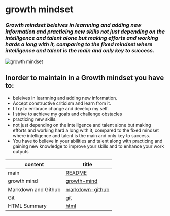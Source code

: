 #  growth mindset
### ***Growth mindset beleives in learnning and adding new information and practicing new skills not just depending on the intelligence and talent alone but making efforts and working hards a long with it, comparing to the fixed mindset where intelligence and talent is the main and only key to success.***

![growth mindset](https://www.utdanacenter.org/sites/default/files/inline-images/growthMindsets-2.jpg )

## **Inorder to maintain in a Growth mindset you have to:**
- beleives in learnning and adding new information.
- Accept constructive criticism and learn from it.
- I Try to embrace change and develop my self.
- I strive to achieve my goals and challenge obstacles
- practicing new skills.
- not just depending on the intelligence and talent alone but making efforts and working hard a long with it, compared to the fixed mindset where intelligence and talent is the main and only key to success.
- You have to believe in your abilities and talent along with practicing and gaining new knowledge to improve your skills and to enhance your work outputs

content  | title
------------ | -------------
main       | [README](https://amna-alhammad.github.io/reading-notes/)
growth mind   | [growth-mind](https://amna-alhammad.github.io/growth-mind/)
Markdown and Github       |[markdown-github](https://amna-alhammad.github.io/markdown-github/)
Git          |[git](https://amna-alhammad.github.io/git/)
HTML Summary     |[html](https://amna-alhammad.github.io/html/)


